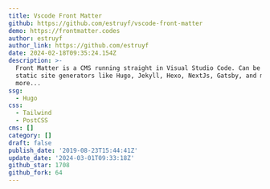 ```yaml
---
title: Vscode Front Matter
github: https://github.com/estruyf/vscode-front-matter
demo: https://frontmatter.codes
author: estruyf
author_link: https://github.com/estruyf
date: 2024-02-18T09:35:24.154Z
description: >-
  Front Matter is a CMS running straight in Visual Studio Code. Can be used with
  static site generators like Hugo, Jekyll, Hexo, NextJs, Gatsby, and many
  more...
ssg:
  - Hugo
css:
  - Tailwind
  - PostCSS
cms: []
category: []
draft: false
publish_date: '2019-08-23T15:44:41Z'
update_date: '2024-03-01T09:33:18Z'
github_star: 1708
github_fork: 64
---
```

